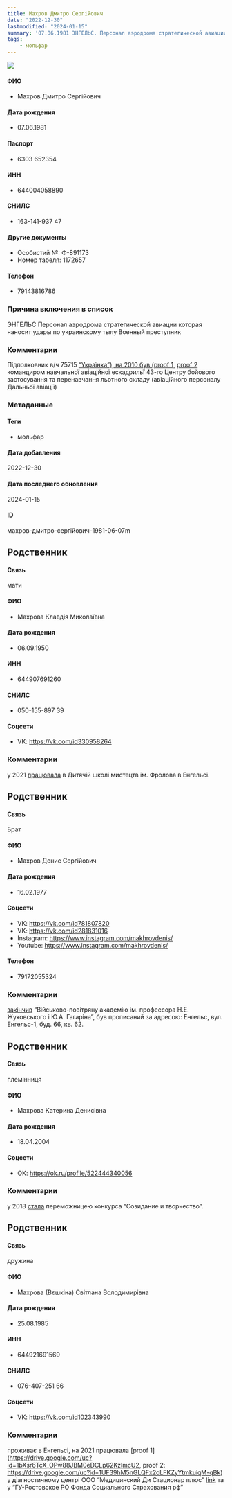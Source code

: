 ```yaml
---
title: Махров Дмитро Сергійович
date: "2022-12-30"
lastmodified: "2024-01-15"
summary: '07.06.1981 ЭНГЕЛЬС. Персонал аэродрома стратегической авиации которая наносит удары по украинскому тылу. Военный преступник.'
tags: 
    - мольфар
---
```

<!--# pp1-->
<!--## Фигурант-->
<!--### Личные данные-->
<!--#### Фото-->
![](https://molfar.com/images/optimized/person-placeholder.jpg)
#### ФИО
- Махров Дмитро Сергійович
#### Дата рождения
- 07.06.1981
#### Паспорт
- 6303 652354
#### ИНН
- 644004058890
#### СНИЛС
- 163-141-937 47
#### Другие документы
- Особистий №: Ф-891173
- Номер табеля: 1172657
#### Телефон
- 79143816786
### Причина включения в список
ЭНГЕЛЬС
Персонал аэродрома стратегической авиации которая наносит удары по украинскому тылу
Военный преступник
### Комментарии
Підполковник в/ч 75715 [“Українка”), на 2010 був (proof 1](https://ryazan.gov.ru/ryazan/75-pobeda/10/), [proof 2](https://drive.google.com/uc?id=1BGNL-KmgiczMxRm7h1DfmftKB61wnBsx) командиром навчальної авіаційної ескадрильї 43-го Центру бойового застосування та перенавчання льотного складу (авіаційного персоналу Дальньої авіації)
### Метаданные
#### Теги
- мольфар
#### Дата добавления
2022-12-30
#### Дата последнего обновления
2024-01-15
#### ID
махров-дмитро-сергійович-1981-06-07m
## Родственник
<!--### Личные данные-->
#### Связь
мати
#### ФИО
- Махрова Клавдія Миколаївна
#### Дата рождения
- 06.09.1950
#### ИНН
- 644907691260
#### СНИЛС
- 050-155-897 39
#### Соцсети
- VK: <https://vk.com/id330958264>
### Комментарии
у 2021 [працювала](https://drive.google.com/uc?id=1fn5BVLF4fvwDLzHqOfNdPZZpQOp3pFh-) в Дитячій школі мистецтв ім. Фролова в Енгельсі.
## Родственник
<!--### Личные данные-->
#### Связь
Брат
#### ФИО
- Махров Денис Сергійович
#### Дата рождения
- 16.02.1977
#### Соцсети
- VK: <https://vk.com/id781807820>
- VK: <https://vk.com/id281831016>
- Instagram: <https://www.instagram.com/makhrovdenis/>
- Youtube: <https://www.instagram.com/makhrovdenis/>
#### Телефон
- 79172055324
### Комментарии
[закінчив](https://drive.google.com/uc?id=1hKx9JzvmgrObRbAQvoEtt5yMNjc4IlzY) “Військово-повітряну академію ім. профессора Н.Е. Жуковського і Ю.А. Гагаріна”, був прописаний за адресою: Енгельс, вул. Енгельс-1, буд. 66, кв. 62.
## Родственник
<!--### Личные данные-->
#### Связь
племінниця
#### ФИО
- Махрова Катерина Денисівна
#### Дата рождения
- 18.04.2004
#### Соцсети
- OK: <https://ok.ru/profile/522444340056>
### Комментарии
у 2018 [стала](https://www.engels-city.ru/news-line/53385-shkolnitsy-iz-engelsa-stali-pobeditelnitsami-rossijskogo-festivalya-proektov-sozidanie-i-tvorchestvo) переможницею конкурса “Созидание и творчество”.
## Родственник
<!--### Личные данные-->
#### Связь
дружина
#### ФИО
- Махрова (Вєшкіна) Світлана Володимирівна
#### Дата рождения
- 25.08.1985
#### ИНН
- 644921691569
#### СНИЛС
- 076-407-251 66
#### Соцсети
- VK: <https://vk.com/id102343990>
### Комментарии
проживає в Енгельсі, на 2021 працювала [proof 1](https://drive.google.com/uc?id=1bXsr6TcX_OPw88JBM0eDCLp62KzlmcU2, proof 2: https://drive.google.com/uc?id=1UF39hM5nGLQFx2oLFKZyYtmkuiqM-qBk) у діагностичному центрі ООО “Медицинский Ди Стационар плюс” [link](http://distacionarplus.di-center.ru/) та у “ГУ-Ростовское РО Фонда Социального Страхования рф”
<!--## END;-->
